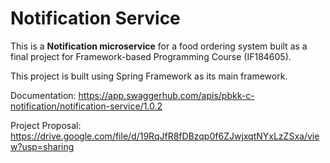# Notification Service

This is a **Notification microservice** for a food ordering system built as a final project for Framework-based Programming Course (IF184605).

This project is built using Spring Framework as its main framework.

Documentation: https://app.swaggerhub.com/apis/pbkk-c-notification/notification-service/1.0.2

Project Proposal: https://drive.google.com/file/d/19RqJfR8fDBzqp0f6ZJwjxqtNYxLzZSxa/view?usp=sharing
